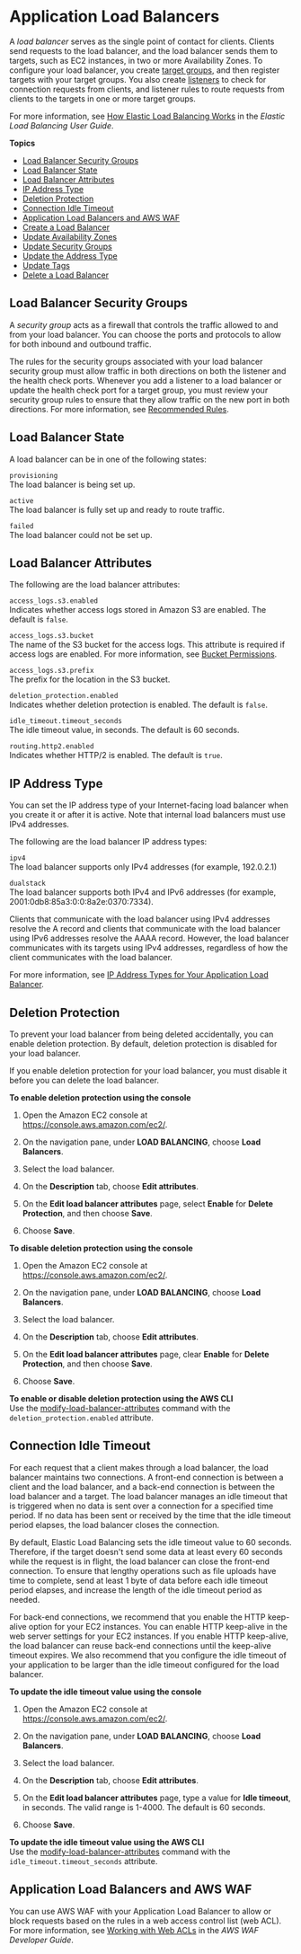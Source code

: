 # Application Load Balancers<a name="application-load-balancers"></a>

A *load balancer* serves as the single point of contact for clients\. Clients send requests to the load balancer, and the load balancer sends them to targets, such as EC2 instances, in two or more Availability Zones\. To configure your load balancer, you create [target groups](load-balancer-target-groups.md), and then register targets with your target groups\. You also create [listeners](load-balancer-listeners.md) to check for connection requests from clients, and listener rules to route requests from clients to the targets in one or more target groups\.

For more information, see [How Elastic Load Balancing Works](https://docs.aws.amazon.com/elasticloadbalancing/latest/userguide/how-elastic-load-balancing-works.html) in the *Elastic Load Balancing User Guide*\.

**Topics**
+ [Load Balancer Security Groups](#load-balancer-security-groups)
+ [Load Balancer State](#load-balancer-state)
+ [Load Balancer Attributes](#load-balancer-attributes)
+ [IP Address Type](#ip-address-type)
+ [Deletion Protection](#deletion-protection)
+ [Connection Idle Timeout](#connection-idle-timeout)
+ [Application Load Balancers and AWS WAF](#load-balancer-waf)
+ [Create a Load Balancer](create-application-load-balancer.md)
+ [Update Availability Zones](load-balancer-subnets.md)
+ [Update Security Groups](load-balancer-update-security-groups.md)
+ [Update the Address Type](load-balancer-ip-address-type.md)
+ [Update Tags](load-balancer-tags.md)
+ [Delete a Load Balancer](load-balancer-delete.md)

## Load Balancer Security Groups<a name="load-balancer-security-groups"></a>

A *security group* acts as a firewall that controls the traffic allowed to and from your load balancer\. You can choose the ports and protocols to allow for both inbound and outbound traffic\.

The rules for the security groups associated with your load balancer security group must allow traffic in both directions on both the listener and the health check ports\. Whenever you add a listener to a load balancer or update the health check port for a target group, you must review your security group rules to ensure that they allow traffic on the new port in both directions\. For more information, see [Recommended Rules](load-balancer-update-security-groups.md#security-group-recommended-rules)\.

## Load Balancer State<a name="load-balancer-state"></a>

A load balancer can be in one of the following states:

`provisioning`  
The load balancer is being set up\.

`active`  
The load balancer is fully set up and ready to route traffic\.

`failed`  
The load balancer could not be set up\.

## Load Balancer Attributes<a name="load-balancer-attributes"></a>

The following are the load balancer attributes:

`access_logs.s3.enabled`  
Indicates whether access logs stored in Amazon S3 are enabled\. The default is `false`\.

`access_logs.s3.bucket`  
The name of the S3 bucket for the access logs\. This attribute is required if access logs are enabled\. For more information, see [Bucket Permissions](load-balancer-access-logs.md#access-logging-bucket-permissions)\.

`access_logs.s3.prefix`  
The prefix for the location in the S3 bucket\.

`deletion_protection.enabled`  
Indicates whether deletion protection is enabled\. The default is `false`\.

`idle_timeout.timeout_seconds`  
The idle timeout value, in seconds\. The default is 60 seconds\.

`routing.http2.enabled`  
Indicates whether HTTP/2 is enabled\. The default is `true`\.

## IP Address Type<a name="ip-address-type"></a>

You can set the IP address type of your Internet\-facing load balancer when you create it or after it is active\. Note that internal load balancers must use IPv4 addresses\.

The following are the load balancer IP address types:

`ipv4`  
The load balancer supports only IPv4 addresses \(for example, 192\.0\.2\.1\)

`dualstack`  
The load balancer supports both IPv4 and IPv6 addresses \(for example, 2001:0db8:85a3:0:0:8a2e:0370:7334\)\.

Clients that communicate with the load balancer using IPv4 addresses resolve the A record and clients that communicate with the load balancer using IPv6 addresses resolve the AAAA record\. However, the load balancer communicates with its targets using IPv4 addresses, regardless of how the client communicates with the load balancer\.

For more information, see [IP Address Types for Your Application Load Balancer](load-balancer-ip-address-type.md)\.

## Deletion Protection<a name="deletion-protection"></a>

To prevent your load balancer from being deleted accidentally, you can enable deletion protection\. By default, deletion protection is disabled for your load balancer\.

If you enable deletion protection for your load balancer, you must disable it before you can delete the load balancer\.

**To enable deletion protection using the console**

1. Open the Amazon EC2 console at [https://console\.aws\.amazon\.com/ec2/](https://console.aws.amazon.com/ec2/)\.

1. On the navigation pane, under **LOAD BALANCING**, choose **Load Balancers**\.

1. Select the load balancer\.

1. On the **Description** tab, choose **Edit attributes**\.

1. On the **Edit load balancer attributes** page, select **Enable** for **Delete Protection**, and then choose **Save**\.

1. Choose **Save**\.

**To disable deletion protection using the console**

1. Open the Amazon EC2 console at [https://console\.aws\.amazon\.com/ec2/](https://console.aws.amazon.com/ec2/)\.

1. On the navigation pane, under **LOAD BALANCING**, choose **Load Balancers**\.

1. Select the load balancer\.

1. On the **Description** tab, choose **Edit attributes**\.

1. On the **Edit load balancer attributes** page, clear **Enable** for **Delete Protection**, and then choose **Save**\.

1. Choose **Save**\.

**To enable or disable deletion protection using the AWS CLI**  
Use the [modify\-load\-balancer\-attributes](https://docs.aws.amazon.com/cli/latest/reference/elbv2/modify-load-balancer-attributes.html) command with the `deletion_protection.enabled` attribute\.

## Connection Idle Timeout<a name="connection-idle-timeout"></a>

For each request that a client makes through a load balancer, the load balancer maintains two connections\. A front\-end connection is between a client and the load balancer, and a back\-end connection is between the load balancer and a target\. The load balancer manages an idle timeout that is triggered when no data is sent over a connection for a specified time period\. If no data has been sent or received by the time that the idle timeout period elapses, the load balancer closes the connection\.

By default, Elastic Load Balancing sets the idle timeout value to 60 seconds\. Therefore, if the target doesn't send some data at least every 60 seconds while the request is in flight, the load balancer can close the front\-end connection\. To ensure that lengthy operations such as file uploads have time to complete, send at least 1 byte of data before each idle timeout period elapses, and increase the length of the idle timeout period as needed\.

For back\-end connections, we recommend that you enable the HTTP keep\-alive option for your EC2 instances\. You can enable HTTP keep\-alive in the web server settings for your EC2 instances\. If you enable HTTP keep\-alive, the load balancer can reuse back\-end connections until the keep\-alive timeout expires\. We also recommend that you configure the idle timeout of your application to be larger than the idle timeout configured for the load balancer\.

**To update the idle timeout value using the console**

1. Open the Amazon EC2 console at [https://console\.aws\.amazon\.com/ec2/](https://console.aws.amazon.com/ec2/)\.

1. On the navigation pane, under **LOAD BALANCING**, choose **Load Balancers**\.

1. Select the load balancer\.

1. On the **Description** tab, choose **Edit attributes**\.

1. On the **Edit load balancer attributes** page, type a value for **Idle timeout**, in seconds\. The valid range is 1\-4000\. The default is 60 seconds\.

1. Choose **Save**\.

**To update the idle timeout value using the AWS CLI**  
Use the [modify\-load\-balancer\-attributes](https://docs.aws.amazon.com/cli/latest/reference/elbv2/modify-load-balancer-attributes.html) command with the `idle_timeout.timeout_seconds` attribute\.

## Application Load Balancers and AWS WAF<a name="load-balancer-waf"></a>

You can use AWS WAF with your Application Load Balancer to allow or block requests based on the rules in a web access control list \(web ACL\)\. For more information, see [Working with Web ACLs](https://docs.aws.amazon.com/waf/latest/developerguide/web-acl-working-with.html) in the *AWS WAF Developer Guide*\.